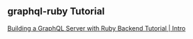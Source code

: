 ## graphql-ruby Tutorial

[Building a GraphQL Server with Ruby Backend Tutorial \| Intro](https://www.howtographql.com/graphql-ruby/0-introduction/)
